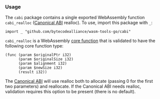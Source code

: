 ### Usage

The `cabi` package contains a single exported WebAssembly function `cabi_realloc` ([Canonical ABI] realloc). To use, import this package with `_`:

```
import _ "github.com/bytecodealliance/wasm-tools-go/cabi"
```

`cabi_realloc` is a WebAssembly [core function](https://www.w3.org/TR/wasm-core-2/syntax/modules.html#functions) that is validated to have the following core function type:

```
(func (param $originalPtr i32)
      (param $originalSize i32)
      (param $alignment i32)
      (param $newSize i32)
      (result i32))
```

The [Canonical ABI] will use realloc both to allocate (passing 0 for the first two parameters) and reallocate. If the Canonical ABI needs realloc, validation requires this option to be present (there is no default).

[Canonical ABI]: https://github.com/WebAssembly/component-model/blob/main/design/mvp/CanonicalABI.md
